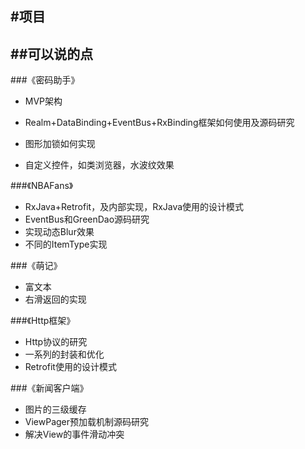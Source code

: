 #项目
---

##可以说的点
---

###《密码助手》

* MVP架构



* Realm+DataBinding+EventBus+RxBinding框架如何使用及源码研究
* 图形加锁如何实现
* 自定义控件，如类浏览器，水波纹效果


###《NBAFans》

* RxJava+Retrofit，及内部实现，RxJava使用的设计模式
* EventBus和GreenDao源码研究
* 实现动态Blur效果
* 不同的ItemType实现

###《萌记》

* 富文本
* 右滑返回的实现

###《Http框架》

* Http协议的研究
* 一系列的封装和优化
* Retrofit使用的设计模式


###《新闻客户端》

* 图片的三级缓存
* ViewPager预加载机制源码研究
* 解决View的事件滑动冲突











